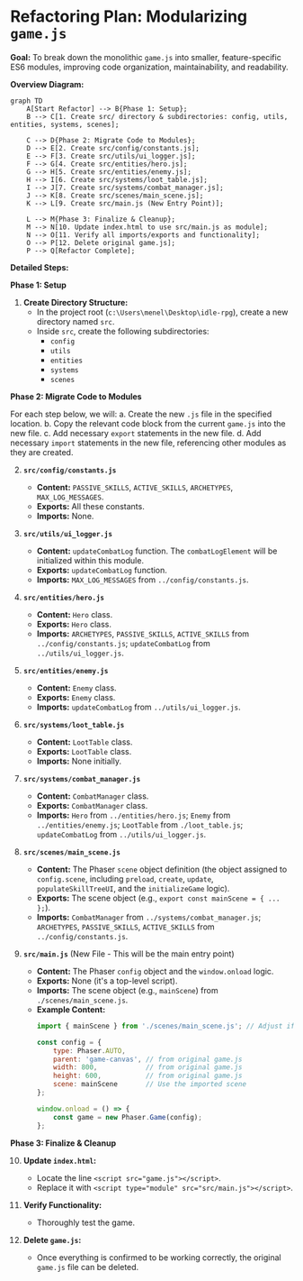 # Refactoring Plan: Modularizing `game.js`

**Goal:** To break down the monolithic `game.js` into smaller, feature-specific ES6 modules, improving code organization, maintainability, and readability.

**Overview Diagram:**

```mermaid
graph TD
    A[Start Refactor] --> B{Phase 1: Setup};
    B --> C[1. Create src/ directory & subdirectories: config, utils, entities, systems, scenes];

    C --> D{Phase 2: Migrate Code to Modules};
    D --> E[2. Create src/config/constants.js];
    E --> F[3. Create src/utils/ui_logger.js];
    F --> G[4. Create src/entities/hero.js];
    G --> H[5. Create src/entities/enemy.js];
    H --> I[6. Create src/systems/loot_table.js];
    I --> J[7. Create src/systems/combat_manager.js];
    J --> K[8. Create src/scenes/main_scene.js];
    K --> L[9. Create src/main.js (New Entry Point)];

    L --> M{Phase 3: Finalize & Cleanup};
    M --> N[10. Update index.html to use src/main.js as module];
    N --> O[11. Verify all imports/exports and functionality];
    O --> P[12. Delete original game.js];
    P --> Q[Refactor Complete];
```

**Detailed Steps:**

**Phase 1: Setup**

1.  **Create Directory Structure:**
    *   In the project root (`c:\Users\menel\Desktop\idle-rpg`), create a new directory named `src`.
    *   Inside `src`, create the following subdirectories:
        *   `config`
        *   `utils`
        *   `entities`
        *   `systems`
        *   `scenes`

**Phase 2: Migrate Code to Modules**

For each step below, we will:
    a.  Create the new `.js` file in the specified location.
    b.  Copy the relevant code block from the current `game.js` into the new file.
    c.  Add necessary `export` statements in the new file.
    d.  Add necessary `import` statements in the new file, referencing other modules as they are created.

2.  **`src/config/constants.js`**
    *   **Content:** `PASSIVE_SKILLS`, `ACTIVE_SKILLS`, `ARCHETYPES`, `MAX_LOG_MESSAGES`.
    *   **Exports:** All these constants.
    *   **Imports:** None.

3.  **`src/utils/ui_logger.js`**
    *   **Content:** `updateCombatLog` function. The `combatLogElement` will be initialized within this module.
    *   **Exports:** `updateCombatLog` function.
    *   **Imports:** `MAX_LOG_MESSAGES` from `../config/constants.js`.

4.  **`src/entities/hero.js`**
    *   **Content:** `Hero` class.
    *   **Exports:** `Hero` class.
    *   **Imports:** `ARCHETYPES`, `PASSIVE_SKILLS`, `ACTIVE_SKILLS` from `../config/constants.js`; `updateCombatLog` from `../utils/ui_logger.js`.

5.  **`src/entities/enemy.js`**
    *   **Content:** `Enemy` class.
    *   **Exports:** `Enemy` class.
    *   **Imports:** `updateCombatLog` from `../utils/ui_logger.js`.

6.  **`src/systems/loot_table.js`**
    *   **Content:** `LootTable` class.
    *   **Exports:** `LootTable` class.
    *   **Imports:** None initially.

7.  **`src/systems/combat_manager.js`**
    *   **Content:** `CombatManager` class.
    *   **Exports:** `CombatManager` class.
    *   **Imports:** `Hero` from `../entities/hero.js`; `Enemy` from `../entities/enemy.js`; `LootTable` from `./loot_table.js`; `updateCombatLog` from `../utils/ui_logger.js`.

8.  **`src/scenes/main_scene.js`**
    *   **Content:** The Phaser `scene` object definition (the object assigned to `config.scene`, including `preload`, `create`, `update`, `populateSkillTreeUI`, and the `initializeGame` logic).
    *   **Exports:** The scene object (e.g., `export const mainScene = { ... };`).
    *   **Imports:** `CombatManager` from `../systems/combat_manager.js`; `ARCHETYPES`, `PASSIVE_SKILLS`, `ACTIVE_SKILLS` from `../config/constants.js`.

9.  **`src/main.js`** (New File - This will be the main entry point)
    *   **Content:** The Phaser `config` object and the `window.onload` logic.
    *   **Exports:** None (it's a top-level script).
    *   **Imports:** The scene object (e.g., `mainScene`) from `./scenes/main_scene.js`.
    *   **Example Content:**
        ```javascript
        import { mainScene } from './scenes/main_scene.js'; // Adjust if scene is default export

        const config = {
            type: Phaser.AUTO,
            parent: 'game-canvas', // from original game.js
            width: 800,            // from original game.js
            height: 600,           // from original game.js
            scene: mainScene       // Use the imported scene
        };

        window.onload = () => {
            const game = new Phaser.Game(config);
        };
        ```

**Phase 3: Finalize & Cleanup**

10. **Update `index.html`:**
    *   Locate the line `<script src="game.js"></script>`.
    *   Replace it with `<script type="module" src="src/main.js"></script>`.

11. **Verify Functionality:**
    *   Thoroughly test the game.

12. **Delete `game.js`:**
    *   Once everything is confirmed to be working correctly, the original `game.js` file can be deleted.